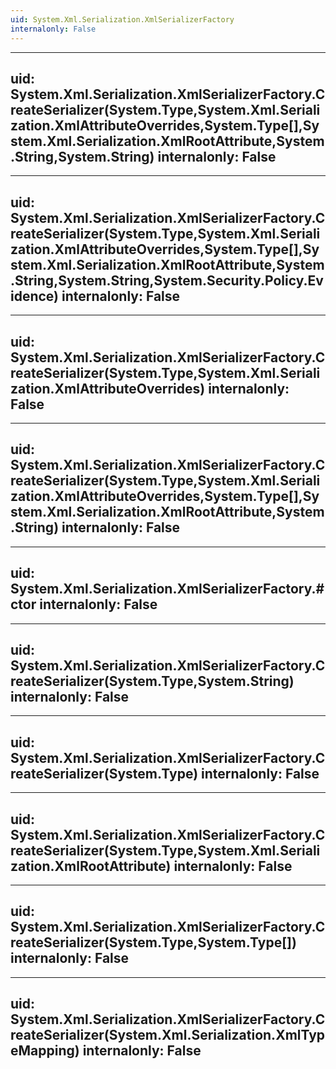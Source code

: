 ```yaml
---
uid: System.Xml.Serialization.XmlSerializerFactory
internalonly: False
---
```


---
uid: System.Xml.Serialization.XmlSerializerFactory.CreateSerializer(System.Type,System.Xml.Serialization.XmlAttributeOverrides,System.Type[],System.Xml.Serialization.XmlRootAttribute,System.String,System.String)
internalonly: False
---

---
uid: System.Xml.Serialization.XmlSerializerFactory.CreateSerializer(System.Type,System.Xml.Serialization.XmlAttributeOverrides,System.Type[],System.Xml.Serialization.XmlRootAttribute,System.String,System.String,System.Security.Policy.Evidence)
internalonly: False
---

---
uid: System.Xml.Serialization.XmlSerializerFactory.CreateSerializer(System.Type,System.Xml.Serialization.XmlAttributeOverrides)
internalonly: False
---

---
uid: System.Xml.Serialization.XmlSerializerFactory.CreateSerializer(System.Type,System.Xml.Serialization.XmlAttributeOverrides,System.Type[],System.Xml.Serialization.XmlRootAttribute,System.String)
internalonly: False
---

---
uid: System.Xml.Serialization.XmlSerializerFactory.#ctor
internalonly: False
---

---
uid: System.Xml.Serialization.XmlSerializerFactory.CreateSerializer(System.Type,System.String)
internalonly: False
---

---
uid: System.Xml.Serialization.XmlSerializerFactory.CreateSerializer(System.Type)
internalonly: False
---

---
uid: System.Xml.Serialization.XmlSerializerFactory.CreateSerializer(System.Type,System.Xml.Serialization.XmlRootAttribute)
internalonly: False
---

---
uid: System.Xml.Serialization.XmlSerializerFactory.CreateSerializer(System.Type,System.Type[])
internalonly: False
---

---
uid: System.Xml.Serialization.XmlSerializerFactory.CreateSerializer(System.Xml.Serialization.XmlTypeMapping)
internalonly: False
---
